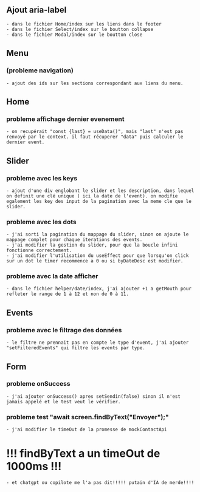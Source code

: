 ## Ajout aria-label
    - dans le fichier Home/index sur les liens dans le footer
    - dans le fichier Select/index sur le boutton collapse
    - dans le fichier Modal/index sur le boutton close
## Menu 
### (probleme navigation)
    - ajout des ids sur les sections correspondant aux liens du menu.
## Home
### probleme affichage dernier evenement
    - on recupérait "const {last} = useData()", mais "last" n'est pas renvoyé par le context. il faut récuperer "data" puis calculer le dernier event.
## Slider
### probleme avec les keys
    - ajout d'une div englobant le slider et les description, dans lequel on definit une clé unique ( ici la date de l'event). on modifie egalement les key des input de la pagination avec la meme cle que le slider. 
### probleme avec les dots
    - j'ai sorti la pagination du mappage du slider, sinon on ajoute le mappage complet pour chaque iterations des events.  
    - j'ai modifier la gestion du slider, pour que la boucle infini fonctionne correctement.
    - j'ai modifier l'utilisation du useEffect pour que lorsqu'on click sur un dot le timer recommence a 0 ou si byDateDesc est modifier.
### probleme avec la date afficher
    - dans le fichier helper/date/index, j'ai ajouter +1 a getMouth pour refleter le range de 1 à 12 et non de 0 à 11.
## Events
### probleme avec le filtrage des données
    - le filtre ne prennait pas en compte le type d'event, j'ai ajouter "setFilteredEvents" qui filtre les events par type.
## Form
### probleme onSuccess
    - j'ai ajouter onSuccess() apres setSendin(false) sinon il n'est jamais appelé et le test veut le vérifier.
### probleme test "await screen.findByText("Envoyer");"
    - j'ai modifier le timeOut de la promesse de mockContactApi
# !!! findByText a un timeOut de 1000ms !!!
    - et chatgpt ou copilote me l'a pas dit!!!!! putain d'IA de merde!!!! 

